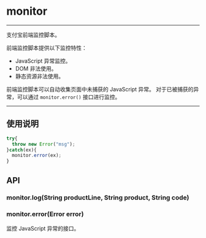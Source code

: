 # monitor

---

支付宝前端监控脚本。

前端监控脚本提供以下监控特性：

* JavaScript 异常监控。
* DOM 非法使用。
* 静态资源非法使用。


前端监控脚本可以自动收集页面中未捕获的 JavaScript 异常。
对于已被捕获的异常，可以通过 `monitor.error()` 接口进行监控。

---

## 使用说明

```javascript
try{
  throw new Error("msg");
}catch(ex){
  monitor.error(ex);
}
```


## API

### monitor.log(String productLine, String product, String code)

### monitor.error(Error error)

监控 JavaScript 异常的接口。
